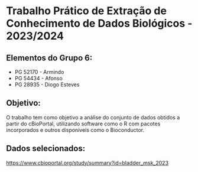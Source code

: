 # Trabalho Prático de Extração de Conhecimento de Dados Biológicos - 2023/2024  
## Elementos do Grupo 6:  

- PG 52170 - Armindo
- PG 54434 - Afonso
- PG 28935 - Diogo Esteves

## Objetivo:
O trabalho tem como objetivo a análise do conjunto de dados obtidos a partir do cBioPortal, utilizando software como o R com pacotes incorporados e outros disponíveis como o Bioconductor.

## Dados selecionados:
https://www.cbioportal.org/study/summary?id=bladder_msk_2023

